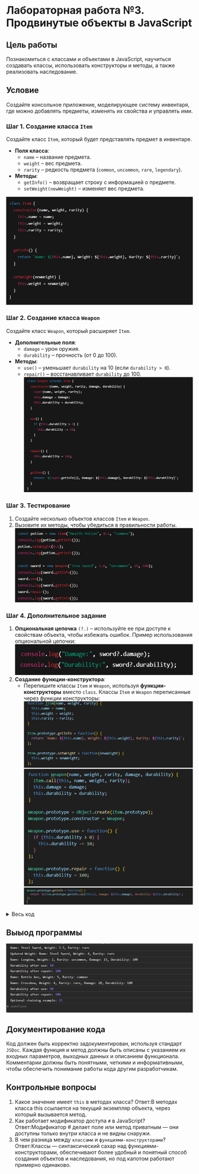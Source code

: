 # Лабораторная работа №3. Продвинутые объекты в JavaScript

## Цель работы

Познакомиться с классами и объектами в JavaScript, научиться создавать классы, использовать конструкторы и методы, а также реализовать наследование.

## Условие

Создайте консольное приложение, моделирующее систему инвентаря, где можно добавлять предметы, изменять их свойства и управлять ими.

### Шаг 1. Создание класса `Item`

Создайте класс `Item`, который будет представлять предмет в инвентаре.

- **Поля класса**:
  - `name` – название предмета.
  - `weight` – вес предмета.
  - `rarity` – редкость предмета (`common`, `uncommon`, `rare`, `legendary`).
- **Методы**:
  - `getInfo()` – возвращает строку с информацией о предмете.
  - `setWeight(newWeight)` – изменяет вес предмета.

![alt text](image-1.png)

### Шаг 2. Создание класса `Weapon`

Создайте класс `Weapon`, который расширяет `Item`.

- **Дополнительные поля**:
  - `damage` – урон оружия.
  - `durability` – прочность (от 0 до 100).
- **Методы**:
  - `use()` – уменьшает `durability` на 10 (если `durability > 0`).
  - `repair()` – восстанавливает `durability` до 100.
![alt text](image-2.png)


### Шаг 3. Тестирование

1. Создайте несколько объектов классов `Item` и `Weapon`.
2. Вызовите их методы, чтобы убедиться в правильности работы.
![alt text](image-3.png)

### Шаг 4. Дополнительное задание

1. **Опциональная цепочка** `(?.)` – используйте ее при доступе к свойствам объекта, чтобы избежать ошибок.
    Пример использования опциональной цепочки:
    ![alt text](image-4.png)
2. **Создание функции-конструктора**:
   - Перепишите классы `Item` и `Weapon`, используя **функции-конструкторы** вместо `class`.
    Классы `Item` и `Weapon` переписанные через функции конструкторы:
    ![alt text](image-7.png)
    ![alt text](image-8.png)
    ![alt text](image-9.png)

<details>
  <summary>Весь код</summary>

<pre>```class Item {
  constructor(name, weight, rarity) {
    this.name = name;
    this.weight = weight;
    this.rarity = rarity;
  }

  getInfo() {
    return `Name: ${this.name}, Weight: ${this.weight}, Rarity: ${this.rarity}`;
  }

  setWeight(newWeight) {
    this.weight = newWeight;
  }
}

class Weapon extends Item {
  constructor(name, weight, rarity, damage, durability) {
    super(name, weight, rarity);
    this.damage = damage;
    this.durability = durability;
  }

  use() {
    if (this.durability > 0) {
      this.durability -= 10;
    }
  }

  repair() {
    this.durability = 100;
  }

  getInfo() {
    return `${super.getInfo()}, Damage: ${this.damage}, Durability: ${this.durability}`;
  }
}

function ItemConstructor(name, weight, rarity) {
  this.name = name;
  this.weight = weight;
  this.rarity = rarity;
}

ItemConstructor.prototype.getInfo = function() {
  return `Name: ${this.name}, Weight: ${this.weight}, Rarity: ${this.rarity}`;
};

ItemConstructor.prototype.setWeight = function(newWeight) {
  this.weight = newWeight;
};

function WeaponConstructor(name, weight, rarity, damage, durability) {
  ItemConstructor.call(this, name, weight, rarity);
  this.damage = damage;
  this.durability = durability;
}

WeaponConstructor.prototype = Object.create(ItemConstructor.prototype);
WeaponConstructor.prototype.constructor = WeaponConstructor;

WeaponConstructor.prototype.use = function() {
  if (this.durability > 0) {
    this.durability -= 10;
  }
};

WeaponConstructor.prototype.repair = function() {
  this.durability = 100;
};

WeaponConstructor.prototype.getInfo = function() {
  return `${ItemConstructor.prototype.getInfo.call(this)}, Damage: ${this.damage}, Durability: ${this.durability}`;
};

const sword = new Item("Steel Sword", 3.5, "rare");
console.log(sword.getInfo());
sword.setWeight(4.0);
console.log("Updated Weight:", sword.getInfo());

const bow = new Weapon("Longbow", 2.0, "uncommon", 15, 100);
console.log(bow.getInfo());
bow.use();
console.log("Durability after use:", bow.durability);
bow.repair();
console.log("Durability after repair:", bow.durability);

const axe = new ItemConstructor("Battle Axe", 5.0, "common");
console.log(axe.getInfo());

const crossbow = new WeaponConstructor("Crossbow", 4.0, "rare", 20, 100);
console.log(crossbow.getInfo());
crossbow.use();
console.log("Durability after use:", crossbow.durability);
crossbow.repair();
console.log("Durability after repair:", crossbow.durability);

console.log("Optional chaining example:", bow?.damage);```</pre>


</details>

## Выыод программы
![alt text](image-10.png)

## Документирование кода

Код должен быть корректно задокументирован, используя стандарт `JSDoc`. Каждая функция и метод должны быть описаны с указанием их входных параметров, выходных данных и описанием функционала. Комментарии должны быть понятными, четкими и информативными, чтобы обеспечить понимание работы кода другим разработчикам.

## Контрольные вопросы

1. Какое значение имеет `this` в методах класса?
Ответ:В методах класса this ссылается на текущий экземпляр объекта, через который вызывается метод.
2. Как работает модификатор доступа `#` в JavaScript?
Ответ:Модификатор # делает поле или метод приватным — они доступны только внутри класса и не видны снаружи.
3. В чем разница между `классами` и `функциями-конструкторами`?
Ответ:Классы — синтаксический сахар над функциями-конструкторами, обеспечивают более удобный и понятный способ создания объектов и наследования, но под капотом работают примерно одинаково.